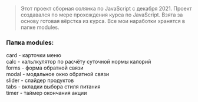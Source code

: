 

>Этот проект сборная солянка по JavaScript с декабря 2021. Проект создавался по мере прохождения курса по JavaScript.
Взята за основу готовая вёрстка из курса. Все мои наработки хранятся в папке modules.

### Папка modules:  
card - карточки меню  
calc - кальлкулятор по расчёту суточной нормы калорий  
forms - форма обратной связи  
modal - модальное окно обратной связи  
slider - слайдер продуктов  
tabs - вкладки выбора стиля питания  
timer - таймер окончания акции  
